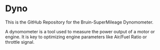 # Dyno

This is the GitHub Repository for the Bruin-SuperMileage Dynomometer.

A dynomometer is a tool used to measure the power output of a motor or engine. It is key to optimizing engine parameters like Air/Fuel Ratio or throttle signal.